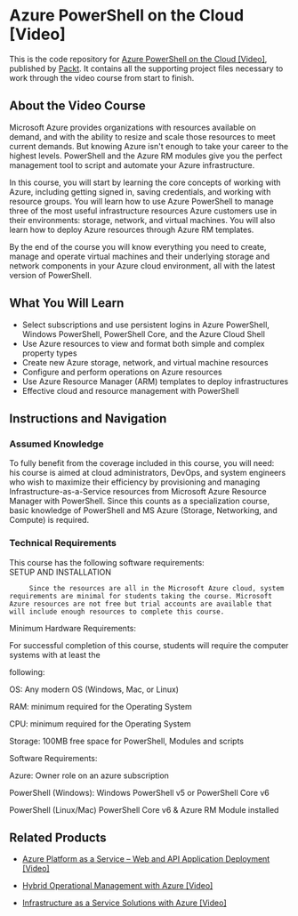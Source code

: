 # Azure PowerShell on the Cloud [Video]
This is the code repository for [Azure PowerShell on the Cloud [Video]](https://www.packtpub.com/virtualization-and-cloud/azure-powershell-cloud-video?utm_source=github&utm_medium=repository&utm_campaign=9781789134216), published by [Packt](https://www.packtpub.com/?utm_source=github). It contains all the supporting project files necessary to work through the video course from start to finish.
## About the Video Course
Microsoft Azure provides organizations with resources available on demand, and with the ability to resize and scale those resources to meet current demands. But knowing Azure isn't enough to take your career to the highest levels. PowerShell and the Azure RM modules give you the perfect management tool to script and automate your Azure infrastructure.

In this course, you will start by learning the core concepts of working with Azure, including getting signed in, saving credentials, and working with resource groups. You will learn how to use Azure PowerShell to manage three of the most useful infrastructure resources Azure customers use in their environments: storage, network, and virtual machines. You will also learn how to deploy Azure resources through Azure RM templates.

By the end of the course you will know everything you need to create, manage and operate virtual machines and their underlying storage and network components in your Azure cloud environment, all with the latest version of PowerShell.


<H2>What You Will Learn</H2>
<DIV class=book-info-will-learn-text>
<UL>
<LI>Select subscriptions and use persistent logins in Azure PowerShell, Windows PowerShell, PowerShell Core, and the Azure Cloud Shell 
<LI>Use Azure resources to view and format both simple and complex property types 
<LI>Create new Azure storage, network, and virtual machine resources 
<LI>Configure and perform operations on Azure resources 
<LI>Use Azure Resource Manager (ARM) templates to deploy infrastructures 
<LI>Effective cloud and resource management with PowerShell </LI></UL></DIV>

## Instructions and Navigation
### Assumed Knowledge
To fully benefit from the coverage included in this course, you will need:<br/>
his course is aimed at cloud administrators, DevOps, and system engineers who wish to maximize their efficiency by provisioning and managing Infrastructure-as-a-Service resources from Microsoft Azure Resource Manager with PowerShell. Since this counts as a specialization course, basic knowledge of PowerShell and MS Azure (Storage, Networking, and Compute) is required.
### Technical Requirements
This course has the following software requirements:<br/>
SETUP AND INSTALLATION

         Since the resources are all in the Microsoft Azure cloud, system requirements are minimal for students taking the course. Microsoft Azure resources are not free but trial accounts are available that will include enough resources to complete this course.



Minimum Hardware Requirements:

For successful completion of this course, students will require the computer systems with at least the 

following:

OS: Any modern OS (Windows, Mac, or Linux)

RAM: minimum required for the Operating System

CPU: minimum required for the Operating System

Storage: 100MB free space for PowerShell, Modules and scripts



Software Requirements:

Azure: Owner role on an azure subscription

PowerShell (Windows): Windows PowerShell v5 or PowerShell Core v6

PowerShell (Linux/Mac) PowerShell Core v6 & Azure RM Module installed

## Related Products
* [Azure Platform as a Service – Web and API Application Deployment [Video]](https://www.packtpub.com/virtualization-and-cloud/azure-platform-service-–-web-and-api-application-deployment-video?utm_source=github&utm_medium=repository&utm_campaign=9781788623216)

* [Hybrid Operational Management with Azure [Video]](https://www.packtpub.com/virtualization-and-cloud/hybrid-operational-management-azure-video?utm_source=github&utm_medium=repository&utm_campaign=9781788620109)

* [Infrastructure as a Service Solutions with Azure [Video]](https://www.packtpub.com/virtualization-and-cloud/infrastructure-service-solutions-azure-video?utm_source=github&utm_medium=repository&utm_campaign=9781787123274)

